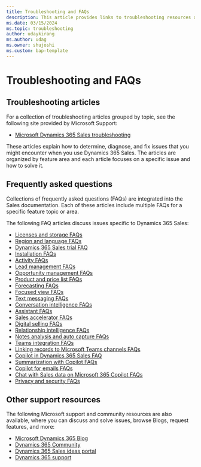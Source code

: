 ```yaml
---
title: Troubleshooting and FAQs
description: This article provides links to troubleshooting resources and frequently asked question articles for Dynamics 365 Sales.
ms.date: 03/15/2024
ms.topic: troubleshooting
author: udaykirang
ms.author: udag
ms.owner: shujoshi
ms.custom: bap-template
---
```

# Troubleshooting and FAQs

## Troubleshooting articles

For a collection of troubleshooting articles grouped by topic, see the following site provided by Microsoft Support:

- [Microsoft Dynamics 365 Sales troubleshooting](/troubleshoot/dynamics-365/sales/welcome-sales)

These articles explain how to determine, diagnose, and fix issues that you might encounter when you use Dynamics 365 Sales. The articles are organized by feature area and each article focuses on a specific issue and how to solve it.

## Frequently asked questions

Collections of frequently asked questions (FAQs) are integrated into the Sales documentation. Each of these articles include multiple FAQs for a specific feature topic or area.

The following FAQ articles discuss issues specific to Dynamics 365 Sales:

- [Licenses and storage FAQs](faq-licenses-storage.md)
- [Region and language FAQs](faq-region-language.md)
- [Dynamics 365 Sales trial FAQ](sales-trial-faq.md)
- [Installation FAQs](faq-installation.md)
- [Activity FAQs](faq-activity.md)
- [Lead management FAQs](faq-lead.md)
- [Opportunity management FAQs](faq-opportunity.md)
- [Product and price list FAQs](faq-product-price-list.md)
- [Forecasting FAQs](faq-forecasting.md)
- [Focused view FAQs](faq-focused-view.md)
- [Text messaging FAQs](faq-text-messaging.md)
- [Conversation intelligence FAQs](faq-conversation-intelligence.md)
- [Assistant FAQs](faq-assistant.md)
- [Sales accelerator FAQs](faq-sales-accelerator.md)
- [Digital selling FAQs](faq-digital-selling.md)
- [Relationship intelligence FAQs](faq-relationship-intelligence.md)
- [Notes analysis and auto capture FAQs](faq-notes-analysis-auto-capture.md)
- [Teams integration FAQs](teams-integration/message-extensions-faq.md)
- [Linking records to Microsoft Teams channels FAQs](teams-integration/link-records-to-teams-faq.md)
- [Copilot in Dynamics 365 Sales FAQ](sales-copilot-faq.md)
- [Summarization with Copilot FAQs](faqs-sales-copilot-for-summarization.md)
- [Copilot for emails FAQs](faqs-sales-copilot-for-email.md)
- [Chat with Sales data on Microsoft 365 Copilot FAQs](microsoft-365-copilot-for-sales.md)
- [Privacy and security FAQs](sales-privacy-faqs.md)

## Other support resources

The following Microsoft support and community resources are also available, where you can discuss and solve issues, browse Blogs, request features, and more:

- [Microsoft Dynamics 365 Blog](https://cloudblogs.microsoft.com/dynamics365/?source=dynamicsaxscm)
- [Dynamics 365 Community](https://community.dynamics.com/)
- [Dynamics 365 Sales ideas portal](https://experience.dynamics.com/ideas/categories/?forum=3d83d841-984b-ea11-a812-000d3a579c39&forumName=Dynamics%20365%20Sales)
- [Dynamics 365 support](https://dynamics-int.microsoft.com/support/)


